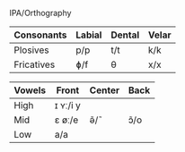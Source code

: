 IPA/Orthography

Consonants|Labial|Dental|Velar
----------|------|------|-----
Plosives|p/p|t/t|k/k
Fricatives|ɸ/f|θ|x/x

Vowels|Front|Center|Back
------|-----|------|----
High|ɪ ʏː/i y||
Mid|ɛ øː/e |ə̃/̃|ɔ̃/o
Low|a/a||
